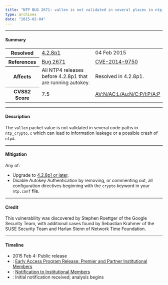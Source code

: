 ```yaml
---
title: "NTP BUG 2671: vallen is not validated in several places in ntp_crypto.c, leading to a potential info leak or possibly crashing ntpd"
type: archives
date: "2015-02-04"
---
```


* * *

#### Summary

<table>
  <tbody>
	<tr>
		<th><b>Resolved</b></th>
		<td><a href="/support/securitynotice/4_2_8p1-release-announcement/">4.2.8p1</a></td>
		<td>04 Feb 2015</td>
	</tr>
	<tr>
		<th><b>References</b></th>
		<td><a href="https://bugs.ntp.org/show_bug.cgi?id=2671">Bug 2671</a></td>
		<td><a href="https://nvd.nist.gov/vuln/detail/CVE-2014-9750/">CVE-2014-9750</a></td>
	</tr>
	<tr>
		<th><b>Affects</b></th>
		<td>All NTP4 releases before 4.2.8p1 that are running autokey.</td>
		<td>Resolved in 4.2.8p1.</td>
	</tr>
	<tr>
		<th><b>CVSS2 Score</b></th>
		<td>7.5</td>
		<td><a href="https://nvd.nist.gov/cvss.cfm?calculator&version=2&vector=(AV:N/AC:L/Au:N/C:P/I:P/A:P)">AV:N/AC:L/Au:N/C:P/I:P/A:P</a></td>
	</tr>	
  </tbody>	
</table>

* * *
    
#### Description 

The `vallen` packet value is not validated in several code paths in `ntp_crypto.c` which can lead to information leakage or a possible crash of `ntpd`.

* * *
    
#### Mitigation

Any of:

* Upgrade to [4.2.8p1 or later](/downloads/).
* Disable Autokey Authentication by removing, or commenting out, all configuration directives beginning with the `crypto` keyword in your `ntp.conf` file. 

* * *

#### Credit

This vulnerability was discovered by Stephen Roettger of the Google Security Team, with additional cases found by Sebastian Krahmer of the SUSE Security Team and Harlan Stenn of Network Time Foundation.

* * *

#### Timeline

* 2015 Feb 4: Public release
* : [Early Access Program Release: Premier and Partner Institutional Members](https://www.nwtime.org/membership/benefits/)
* : [Notification to Institutional Members](https://www.nwtime.org/membership/benefits/)
* : Initial notification received; analysis begins